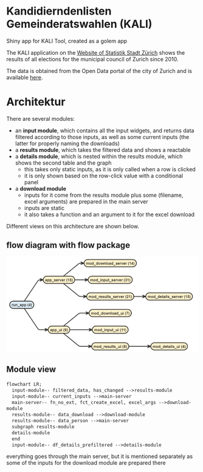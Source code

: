# Kandidierndenlisten Gemeinderatswahlen (KALI)
Shiny app for KALI Tool, created as a golem app

The KALI application on the [Website of Statistik Stadt Zürich](https://www.stadt-zuerich.ch/prd/de/index/statistik/themen/staat-recht-politik/politik/wahlen/gemeinderatswahlen/kandidierendenliste-gemeinderat.html) shows the results of all elections for the municipal council of Zurich since 2010.

The data is obtained from the Open Data portal of the city of Zurich and is available [here](https://data.stadt-zuerich.ch/dataset?q=Kandidierende&sort=score+desc%2C+date_last_modified+desc).

# Architektur

There are several modules:

- an **input module**, which contains all the input widgets, and returns data filtered according to those inputs, as well as some current inputs (the latter for properly naming the downloads)
- a **results module**, which takes the filtered data and shows a reactable
- a **details module**, which is nested within the results module, which shows the second table and the graph
  - this takes only static inputs, as it is only called when a row is clicked
  - it is only shown based on the row-click value with a conditional panel
- a **download module**
  - inputs for it come from the results module plus some (filename, excel arguments) are prepared in the main server
  - inputs are static
  - it also takes a function and an argument to it for the excel download

Different views on this architecture are shown below.

## flow diagram with flow package
![flow](dev/flow_diagram.png)

## Module view

```mermaid
flowchart LR;
  input-module-- filtered_data, has_changed -->results-module
  input-module-- current_inputs -->main-server
  main-server-- fn_no_ext, fct_create_excel, excel_args -->download-module
  results-module-- data_download -->download-module
  results-module-- data_person -->main-server
  subgraph results-module
  details-module
  end
  input-module-- df_details_prefiltered -->details-module
```

everything goes through the main server, but it is mentioned separately as some of the inputs for the download module are prepared there

